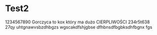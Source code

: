 # Test2
1234567890
Gorczyca to kox który ma dużo CIERPLIWOŚCI
234r5t638   27qy uhtgnawvsbzdhbgzs
wgscakdfshjgbse
dfhbnsdfbgbksdhfbgnx
fgs